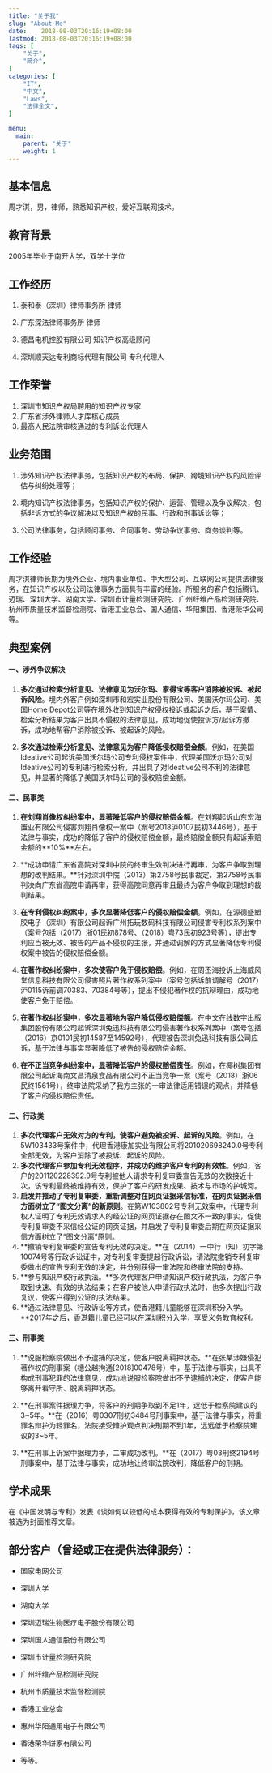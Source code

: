 ```yaml
---
title: "关于我"
slug: "About-Me"
date:    2018-08-03T20:16:19+08:00
lastmod: 2018-08-03T20:16:19+08:00
tags: [
    "关于",
    "简介",
]
categories: [
    "IT",
    "中文",
    "Laws",
    "法律全文",
]

menu:
  main:
    parent: "关于"
    weight: 1
---
```


## 基本信息

周才淇，男，律师，熟悉知识产权，爱好互联网技术。




## 教育背景

2005年毕业于南开大学，双学士学位



## 工作经历

1. 泰和泰（深圳）律师事务所       律师

2. 广东深法律师事务所             律师

3. 德昌电机控股有限公司           知识产权高级顾问

4. 深圳顺天达专利商标代理有限公司 专利代理人



## 工作荣誉

1. 深圳市知识产权局聘用的知识产权专家
2. 广东省涉外律师人才库核心成员
3. 最高人民法院审核通过的专利诉讼代理人

<!--more-->

## 业务范围

1. 涉外知识产权法律事务，包括知识产权的布局、保护、跨境知识产权的风险评估与纠纷处理等；

2. 境内知识产权法律事务，包括知识产权的保护、运营、管理以及争议解决，包括非诉方式的争议解决以及知识产权的民事、行政和刑事诉讼等；

3. 公司法律事务，包括顾问事务、合同事务、劳动争议事务、商务谈判等。



## 工作经验

周才淇律师长期为境外企业、境内事业单位、中大型公司、互联网公司提供法律服务，在知识产权以及公司法律事务方面具有丰富的经验。所服务的客户包括腾讯、迈瑞、深圳大学、湖南大学、深圳市计量检测研究院、广州纤维产品检测研究院、杭州市质量技术监督检测院、香港工业总会、国人通信、华阳集团、香港荣华公司等。



## 典型案例

#### 一、涉外争议解决

1. **多次通过检索分析意见、法律意见为沃尔玛、家得宝等客户消除被投诉、被起诉风险**。境内外客户例如深圳市和宏实业股份有限公司、美国沃尔玛公司、美国Home Depot公司等在境外收到知识产权侵权投诉或起诉之后，基于案情、检索分析结果为客户出具不侵权的法律意见，成功地促使投诉方/起诉方撤诉，成功地帮客户消除被投诉、被起诉的风险。

2. **多次通过检索分析意见、法律意见为客户降低侵权赔偿金额**。例如，在美国Ideative公司起诉美国沃尔玛公司专利侵权案件中，代理美国沃尔玛公司对Ideative公司的专利进行检索分析，并出具了对Ideative公司不利的法律意见，并显著的降低了美国沃尔玛公司的侵权赔偿金额。



#### 二、民事类

1. **在刘翔肖像权纠纷案中，显著降低客户的侵权赔偿金额**。在刘翔起诉山东宏海置业有限公司侵害刘翔肖像权一案中（案号2018沪0107民初3446号），基于法律与事实，成功的降低了客户的侵权赔偿金额，最终赔偿金额只有起诉索赔金额的**10%**左右。

2. **成功申请广东省高院对深圳中院的终审生效判决进行再审，为客户争取到理想的改判结果。**针对深圳中院（2013）第2758号民事裁定、第2758号民事判决向广东省高院申请再审，获得高院同意再审且最终为客户争取到理想的裁判结果。

3. **在专利侵权纠纷案中，多次显著降低客户的侵权赔偿金额**。例如，在源德盛塑胶电子（深圳）有限公司起诉广州拓玩数码科技有限公司侵害专利权系列案中（案号包括（2017）浙01民初878号、（2018）粤73民初923号等），提出专利应当被无效、被告的产品不侵权的主张，并通过调解的方式显著降低专利侵权案中被告的侵权赔偿金额。

4. **在著作权纠纷案中，多次使客户免于侵权赔偿**。例如，在周丕海投诉上海威风堂信息科技有限公司侵害照片著作权系列案中（案号包括诉前调解号（2017）沪0115诉前调70383、70384号等），提出不侵犯著作权的抗辩理由，成功地使客户免于赔偿。

5. **在著作权纠纷案中，多次显著地为客户降低侵权赔偿额**。在中文在线数字出版集团股份有限公司起诉深圳兔迅科技有限公司侵害著作权系列案中（案号包括（2016）京0101民初14587至14592号），代理被告深圳兔迅科技有限公司应诉，基于法律与事实显著降低了被告的侵权赔偿金额。

6. **在不正当竞争纠纷案中，显著降低客户的侵权赔偿责任**。例如，在椰树集团有限公司起诉海南文昌清泉食品有限公司不正当竞争一案（案号（2018）浙06民终1561号），终审法院采纳了我方主张的一审法律适用错误的观点，并降低了客户的侵权赔偿责任。



#### 二、行政类

1. **多次代理客户无效对方的专利，使客户避免被投诉、起诉的风险**。例如，在5W103433号案件中，代理香港康加实业有限公司将201020698240.0号专利全部无效，为客户消除了被投诉、起诉的风险。
2. **多次代理客户参加专利无效程序，并成功的维护客户专利的有效性**。例如，客户的201120228392.9号专利被他人请求专利复审委宣告无效的次数接近十次，该专利最终被维持有效，保护了客户的研发成果、技术与市场的护城河。
3. **启发并推动了专利复审委，重新调整对在网页证据采信标准，在网页证据采信方面树立了“图文分离”的新原则**。在第W103802号专利无效案中，代理专利权人证明了专利无效请求人的经公证的网页证据存在图文不一致的事实，促使专利复审委不采信经公证的网页证据，并启发了专利复审委后期在网页证据采信方面树立了“图文分离”原则。
4. **撤销专利复审委的宣告专利无效的决定。**在（2014）一中行（知）初字第10074号等行政诉讼证中，对专利复审委提起行政诉讼，请法院撤销专利复审委做出的宣告专利无效的决定，并分别获得一审法院和终审法院的支持。
5. **参与知识产权行政执法。**多次代理客户申请知识产权行政执法，为客户争取到快速、有效的执法结果；在客户被他人申请行政执法时，也多次提出行政复议，使客户得到公证的执法结果。
6. **通过法律意见、行政诉讼等方式，使香港籍儿童能够在深圳积分入学。**2017年之后，香港籍儿童已经可以在深圳积分入学，享受义务教育权利。


#### 三、刑事类

1. **说服检察院做出不予逮捕的决定，使客户脱离羁押状态。**在张某涉嫌侵犯著作权的刑事案（橞公越拘通[2018]00478号）中，基于法律与事实，出具不构成刑事犯罪的法律意见，成功地说服检察院做出不予逮捕的决定，使客户能够离开看守所、脱离羁押状态。

2. **在刑事案件据理力争，将客户的刑期争取到不足1年，远低于检察院建议的3~5年。**在（2016）粤0307刑初3484号刑事案中，基于法律与事实，将重罪名辩护为轻罪名，法院接受辩护观点判决刑期不到1年，远远低于检察院建议的3~5年。

3. **在刑事上诉案中据理力争，二审成功改判。**在（2017）粤03刑终2194号刑事案中，基于法律与事实，成功地让终审法院改判，降低客户的刑期。



## 学术成果

在《中国发明与专利》发表《谈如何以较低的成本获得有效的专利保护》，该文章被选为封面推荐文章。




## 部分客户（曾经或正在提供法律服务）：

- 国家电网公司

- 深圳大学

- 湖南大学

- 深圳迈瑞生物医疗电子股份有限公司

- 深圳国人通信股份有限公司

- 深圳市计量检测研究院

- 广州纤维产品检测研究院

- 杭州市质量技术监督检测院

- 香港工业总会

- 惠州华阳通用电子有限公司

- 香港荣华饼家有限公司

- 等等。